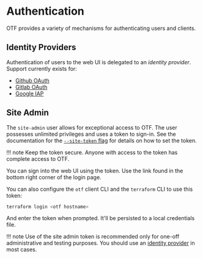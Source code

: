 # Authentication

OTF provides a variety of mechanisms for authenticating users and clients.

## Identity Providers

Authentication of users to the web UI is delegated to an _identity provider_. Support currently exists for:

* [Github OAuth](/auth/providers/github)
* [Gitlab OAuth](/auth/providers/gitlab)
* [Google IAP](/auth/providers/iap)

## Site Admin

The `site-admin` user allows for exceptional access to OTF. The user possesses unlimited privileges and uses a token to sign-in. See the documentation for the [`--site-token` flag](/config/flags#-site-token) for details on how to set the token.

!!! note
    Keep the token secure. Anyone with access to the token has complete access to OTF.

You can sign into the web UI using the token. Use the link found in the bottom right corner of the login page.

You can also configure the `otf` client CLI and the `terraform` CLI to use this token:

```bash
terraform login <otf hostname>
```

And enter the token when prompted. It'll be persisted to a local credentials file.

!!! note
    Use of the site admin token is recommended only for one-off administrative and testing purposes. You should use an [identity provider](#identity-providers) in most cases.
